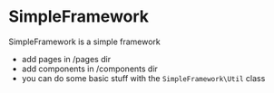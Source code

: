 # SimpleFramework

SimpleFramework is a simple framework

- add pages in /pages dir
- add components in /components dir
- you can do some basic stuff with the `SimpleFramework\Util` class
